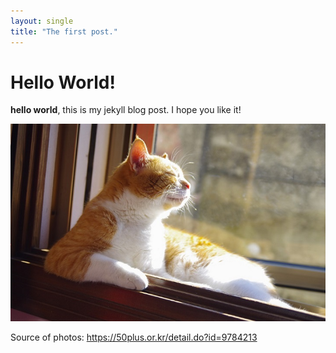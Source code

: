 ```yaml
---
layout: single
title: "The first post."
---
```


# Hello World!
**hello world**, this is my jekyll blog post.
I hope you like it!

![cat](../images/2022-03-02-first-post/cat.jpg)

Source of photos: https://50plus.or.kr/detail.do?id=9784213